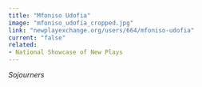 ```yaml
---
title: "Mfoniso Udofia"
image: "mfoniso_udofia_cropped.jpg"
link: "newplayexchange.org/users/664/mfoniso-udofia"
current: "false"
related:
- National Showcase of New Plays
---
```


*Sojourners*

